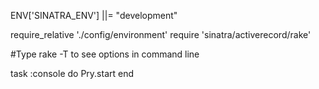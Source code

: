 ENV['SINATRA_ENV'] ||= "development"

require_relative './config/environment'
require 'sinatra/activerecord/rake'

#Type rake -T to see options in command line

task :console do
  Pry.start
end
